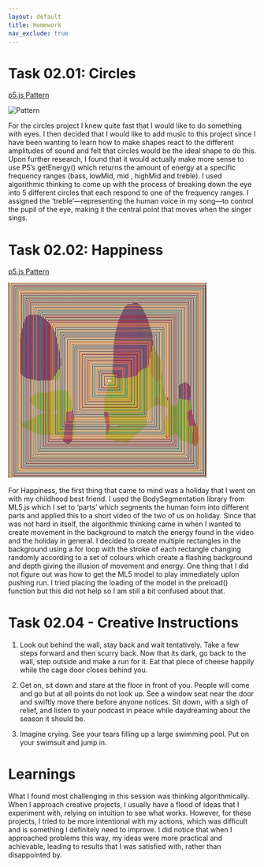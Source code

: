 ```yaml
---
layout: default
title: Homework
nav_exclude: true
---
```


# Task 02.01: Circles

[p5.js Pattern](https://editor.p5js.org/imoleadrews/sketches/au5O2-hLC)


![Pattern](./assets/eye_project.gif)

For the circles project I knew quite fast that I would like to do something with eyes. I then decided that I would like to add music to this project since I have been wanting to learn how to make shapes react to the different amplitudes of sound and felt that circles would be the ideal shape to do this. Upon further research, I found that it would actually make more sense to use P5’s getEnergy() which returns the amount of energy at a specific frequency ranges (bass, lowMid, mid , highMid and treble). I used algorithmic thinking to come up with the process of breaking down the eye into 5 different circles that each respond to one of the frequency ranges. I assigned the ‘treble’—representing the human voice in my song—to control the pupil of the eye, making it the central point that moves when the singer sings.

# Task 02.02: Happiness

[p5.js Pattern](https://editor.p5js.org/imoleadrews/sketches/ubLXsRiEo)


![Pattern](./assets/imo_lili_holiday.gif)

For Happiness, the first thing that came to mind was a holiday that I went on with my childhood best friend. I used the BodySegmentation library from ML5.js which I set to ‘parts’ which segments the human form into different parts and applied this to a short video of the two of us on holiday. Since that was not hard in itself, the algorithmic thinking came in when I wanted to create movement in the background to match the energy found in the video and the holiday in general. I decided to create multiple rectangles in the background using a for loop with the stroke of each rectangle changing randomly according to a set of colours which create a flashing background and depth giving the illusion of movement and energy. One thing that I did not figure out was how to get the ML5 model to play immediately uplon pushing run. I tried placing the loading of the model in the preload() function but this did not help so I am still a bit confused about that. 

# Task 02.04 - Creative Instructions

1. Look out behind the wall, stay back and wait tentatively. Take a few steps forward and then scurry back. Now that its dark, go back to the wall, step outside and make a run for it. Eat that piece of cheese happily while the cage door closes behind you. 

2. Get on, sit down and stare at the floor in front of you. People will come and go but at all points do not look up. See a window seat near the door  and swiftly move there before anyone notices. Sit down, with a sigh of relief, and listen to your podcast in peace while daydreaming about the season it should be. 

3. Imagine crying. See your tears filling up a large swimming pool. Put on your swimsuit and jump in.


# Learnings

What I found most challenging in this session was thinking algorithmically. When I approach creative projects, I usually have a flood of ideas that I experiment with, relying on intuition to see what works. However, for these projects, I tried to be more intentional with my actions, which was difficult and is something I definitely need to improve. I did notice that when I approached problems this way, my ideas were more practical and achievable, leading to results that I was satisfied with, rather than disappointed by.